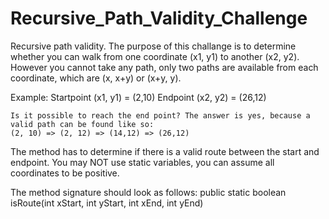 # Recursive_Path_Validity_Challenge

Recursive path validity. The purpose of this challange is to determine whether you can walk from one coordinate (x1, y1) to another (x2, y2).
However you cannot take any path, only two paths are available from each coordinate, which are (x, x+y) or (x+y, y).

Example:
	Startpoint (x1, y1) = (2,10)
	Endpoint (x2, y2) = (26,12)
	
	Is it possible to reach the end point? The answer is yes, because a valid path can be found like so:
	(2, 10) => (2, 12) => (14,12) => (26,12)

The method has to determine if there is a valid route between the start and endpoint. You may NOT use static variables, you can assume all coordinates to be positive.

The method signature should look as follows: 
public static boolean isRoute(int xStart, int yStart, int xEnd, int yEnd)

